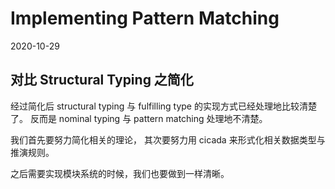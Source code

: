 # Implementing Pattern Matching

2020-10-29


## 对比 Structural Typing 之简化

经过简化后 structural typing 与 fulfilling type 的实现方式已经处理地比较清楚了。
反而是 nominal typing 与 pattern matching 处理地不清楚。

我们首先要努力简化相关的理论，
其次要努力用 cicada 来形式化相关数据类型与推演规则。

之后需要实现模块系统的时候，我们也要做到一样清晰。
